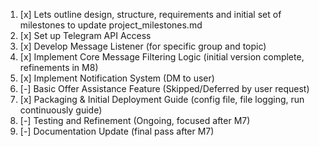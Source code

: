 1. [x] Lets outline design, structure, requirements and initial set of milestones to update project_milestones.md
2. [x] Set up Telegram API Access
3. [x] Develop Message Listener (for specific group and topic)
4. [x] Implement Core Message Filtering Logic (initial version complete, refinements in M8)
5. [x] Implement Notification System (DM to user)
6. [-] Basic Offer Assistance Feature (Skipped/Deferred by user request)
7. [x] Packaging & Initial Deployment Guide (config file, file logging, run continuously guide)
8. [-] Testing and Refinement (Ongoing, focused after M7)
9. [-] Documentation Update (final pass after M7) 